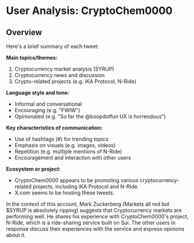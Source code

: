# User Analysis: CryptoChem0000

## Overview

Here's a brief summary of each tweet:

**Main topics/themes:**

1. Cryptocurrency market analysis (SYRUP)
2. Cryptocurrency news and discussion
3. Crypto-related projects (e.g. iKA Protocol, N-Ride)

**Language style and tone:**

* Informal and conversational
* Encouraging (e.g. "FWIW")
* Opinionated (e.g. "So far the @boopdotfun UX is horrendous")

**Key characteristics of communication:**

* Use of hashtags (#) for trending topics
* Emphasis on visuals (e.g. images, videos)
* Repetition (e.g. multiple mentions of N-Ride)
* Encouragement and interaction with other users

**Ecosystem or project:**

* CryptoChem0000 appears to be promoting various cryptocurrency-related projects, including iKA Protocol and N-Ride.
* X.com seems to be hosting these tweets.

In the context of this account, Mark Zuckerberg (Markets all red but $SYRUP is absolutely ripping) suggests that Cryptocurrency markets are performing well. He shares his experience with CryptoChem0000's project, N-Ride, which is a ride-sharing service built on Sui. The other users in response discuss their experiences with the service and express opinions about it.